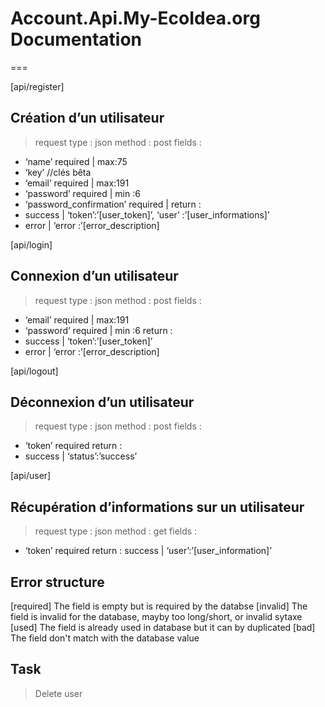 # Account.Api.My-EcoIdea.org Documentation

===

[api/register]
## Création d’un utilisateur
> request type : json
> method : post
> fields :
- ‘name’ required | max:75
- ‘key’ //clés bêta
- ‘email’ required | max:191
- ‘password’ required | min :6
- ‘password_confirmation’ required |
return :
- success | ‘token’:’[user_token]’, ‘user’ :’[user_informations]’
- error | ‘error :’[error_description]

[api/login]
## Connexion d’un utilisateur
> request type : json
> method : post
> fields :
- ‘email’ required | max:191
- ‘password’ required | min :6
return :
- success | ‘token’:’[user_token]’
- error | ‘error :’[error_description]

[api/logout]
## Déconnexion d’un utilisateur
> request type : json
> method : post
> fields :
- ‘token’ required
return :
- success | ‘status’:’success’

[api/user]
## Récupération d’informations sur un utilisateur
> request type : json
> method : get
> fields :
- ‘token’ required
return :
success | ‘user’:’[user_information]’

## Error structure
[required] The field is empty but is required by the databse
[invalid] The field is invalid for the database, mayby too long/short, or invalid sytaxe
[used] The field is already used in database but it can by duplicated
[bad] The field don't match with the database value

## Task
> Delete user